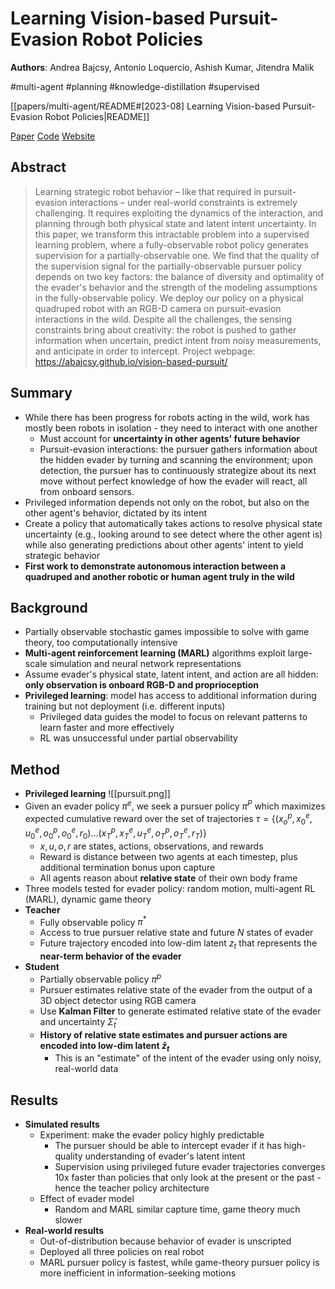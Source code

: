 # Learning Vision-based Pursuit-Evasion Robot Policies

**Authors**: Andrea Bajcsy, Antonio Loquercio, Ashish Kumar, Jitendra Malik

#multi-agent
#planning
#knowledge-distillation
#supervised

[[papers/multi-agent/README#[2023-08] Learning Vision-based Pursuit-Evasion Robot Policies|README]]

[Paper](http://arxiv.org/abs/2308.16185)
[Code](https://github.com/abajcsy/vision-based-pursuit/)
[Website](https://abajcsy.github.io/vision-based-pursuit/)

## Abstract

> Learning strategic robot behavior – like that required in pursuit-evasion interactions – under real-world constraints is extremely challenging. It requires exploiting the dynamics of the interaction, and planning through both physical state and latent intent uncertainty. In this paper, we transform this intractable problem into a supervised learning problem, where a fully-observable robot policy generates supervision for a partially-observable one. We find that the quality of the supervision signal for the partially-observable pursuer policy depends on two key factors: the balance of diversity and optimality of the evader's behavior and the strength of the modeling assumptions in the fully-observable policy. We deploy our policy on a physical quadruped robot with an RGB-D camera on pursuit-evasion interactions in the wild. Despite all the challenges, the sensing constraints bring about creativity: the robot is pushed to gather information when uncertain, predict intent from noisy measurements, and anticipate in order to intercept. Project webpage: <https://abajcsy.github.io/vision-based-pursuit/>

## Summary

- While there has been progress for robots acting in the wild, work has mostly been robots in isolation - they need to interact with one another
    - Must account for **uncertainty in other agents' future behavior**
    - Pursuit-evasion interactions: the pursuer gathers information about the hidden evader by turning and scanning the environment; upon detection, the pursuer has to continuously strategize about its next move without perfect knowledge of how the evader will react, all from onboard sensors.
- Privileged information depends not only on the robot, but also on the other agent's behavior, dictated by its intent
- Create a policy that automatically takes actions to resolve physical state uncertainty (e.g., looking around to see detect where the other agent is) while also generating predictions about other agents' intent to yield strategic behavior
- **First work to demonstrate autonomous interaction between a quadruped and another robotic or human agent truly in the wild**

## Background

- Partially observable stochastic games impossible to solve with game theory, too computationally intensive
- **Multi-agent reinforcement learning (MARL)** algorithms exploit large-scale simulation and neural network representations
- Assume evader's physical state, latent intent, and action are all hidden: **only observation is onboard RGB-D and proprioception**
- **Privileged learning**: model has access to additional information during training but not deployment (i.e. different inputs)
    - Privileged data guides the model to focus on relevant patterns to learn faster and more effectively
    - RL was unsuccessful under partial observability

## Method

- **Privileged learning** ![[pursuit.png]]
- Given an evader policy $\pi^e$, we seek a pursuer policy $\pi^P$ which maximizes expected cumulative reward over the set of trajectories $\tau = \{(x_o^p, x_0^e,u_0^e,o_0^p,o_0^e,r_0)\dots (x_T^p, x_T^e,u_T^e,o_T^p,o_T^e,r_T)\}$
    - $x,u,o,r$ are states, actions, observations, and rewards
    - Reward is distance between two agents at each timestep, plus additional termination bonus upon capture
    - All agents reason about **relative state** of their own body frame
- Three models tested for evader policy: random motion, multi-agent RL (MARL), dynamic game theory
- **Teacher**
    - Fully observable policy $\pi^*$
    - Access to true pursuer relative state and future $N$ states of evader
    - Future trajectory encoded into low-dim latent $z_t$ that represents the **near-term behavior of the evader**
- **Student**
    - Partially observable policy $\pi^p$
    - Pursuer estimates relative state of the evader from the output of a 3D object detector using RGB camera
    - Use **Kalman Filter** to generate estimated relative state of the evader and uncertainty $\hat{\Sigma}_t$
    - **History of relative state estimates and pursuer actions are encoded into low-dim latent $\hat{z}_t$**
        - This is an "estimate" of the intent of the evader using only noisy, real-world data

## Results

- **Simulated results**
    - Experiment: make the evader policy highly predictable
        - The pursuer should be able to intercept evader if it has high-quality understanding of evader's latent intent
        - Supervision using privileged future evader trajectories converges 10x faster than policies that only look at the present or the past - hence the teacher policy architecture
    - Effect of evader model
        - Random and MARL similar capture time, game theory much slower
- **Real-world results**
    - Out-of-distribution because behavior of evader is unscripted
    - Deployed all three policies on real robot
    - MARL pursuer policy is fastest, while game-theory pursuer policy is more inefficient in information-seeking motions
